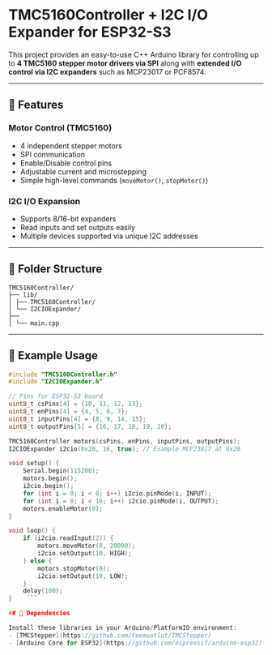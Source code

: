 # TMC5160Controller + I2C I/O Expander for ESP32-S3

This project provides an easy-to-use C++ Arduino library for controlling up to **4 TMC5160 stepper motor drivers via SPI** along with **extended I/O control via I2C expanders** such as MCP23017 or PCF8574.

---

## 🧩 Features

### Motor Control (TMC5160)
- 4 independent stepper motors
- SPI communication
- Enable/Disable control pins
- Adjustable current and microstepping
- Simple high-level commands (`moveMotor()`, `stopMotor()`)

### I2C I/O Expansion
- Supports 8/16-bit expanders
- Read inputs and set outputs easily
- Multiple devices supported via unique I2C addresses

---

## 📁 Folder Structure
```
TMC5160Controller/
├── lib/
│ ├── TMC5160Controller/
│ └── I2CIOExpander/
├──
│ └── main.cpp

```
---

## 🧠 Example Usage

```cpp
#include "TMC5160Controller.h"
#include "I2CIOExpander.h"

// Pins for ESP32-S3 board
uint8_t csPins[4] = {10, 11, 12, 13};
uint8_t enPins[4] = {4, 5, 6, 7};
uint8_t inputPins[4] = {8, 9, 14, 15};
uint8_t outputPins[5] = {16, 17, 18, 19, 20};

TMC5160Controller motors(csPins, enPins, inputPins, outputPins);
I2CIOExpander i2cio(0x20, 16, true); // Example MCP23017 at 0x20

void setup() {
    Serial.begin(115200);
    motors.begin();
    i2cio.begin();
    for (int i = 0; i < 8; i++) i2cio.pinMode(i, INPUT);
    for (int i = 8; i < 16; i++) i2cio.pinMode(i, OUTPUT);
    motors.enableMotor(0);
}

void loop() {
    if (i2cio.readInput(2)) {
        motors.moveMotor(0, 20000);
        i2cio.setOutput(10, HIGH);
    } else {
        motors.stopMotor(0);
        i2cio.setOutput(10, LOW);
    }
    delay(100);
}    ```

## 🧰 Dependencies

Install these libraries in your Arduino/PlatformIO environment:
- [TMCStepper](https://github.com/teemuatlut/TMCStepper)
- [Arduino Core for ESP32](https://github.com/espressif/arduino-esp32)

